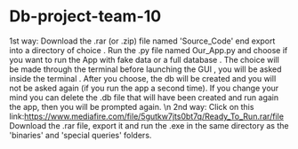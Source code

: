 # Db-project-team-10

1st way:
Download the .rar (or .zip) file named 'Source_Code' end export into a directory of choice . 
Run the .py file named Our_App.py and choose if you want to run the App with fake data or a full database . The choice will be made through the terminal before launching the GUI , you will be asked inside the terminal .
After you choose, the db will be created and you will not be asked again (if you run the app a second time). If you change your mind you can delete the .db file that will have been created and run again the app, then you will be prompted again.
\n
2nd way:
Click on this link:https://www.mediafire.com/file/5gutkw7jts0bt7q/Ready_To_Run.rar/file
Download the .rar file, export it and run the .exe in the same directory as the 'binaries' and 'special queries' folders.
